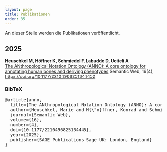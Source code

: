 ```yaml
---
layout: page
title: Publikationen
order: 35
---
```


<!-- use css for superduper collapsibles -->
<link rel="stylesheet" href="public/css/collapse.css">

<!--Alle Publikationen als <a href="public/anno.bib" target="_blank">BibTeX-Datei für LaTeX herunterladen</a>.-->

An dieser Stelle werden die Publikationen veröffentlicht.

## 2025

**Heuschkel M, Höffner K, Schmiedel F, Labudde D, Uciteli A**
<a target="_blank" href="https://journals.sagepub.com/doi/10.1177/22104968251344452"><br>
The ANthropological Notation Ontology (ANNO): A core ontology for annotating human bones and deriving phenotypes</a>
Semantic Web, 16(4), <a target="_blank" href="https://doi.org/10.1177/22104968251344452">https://doi.org/10.1177/22104968251344452</a>

### BibTeX

<pre>
@article{anno,
  title={The ANthropological Notation Ontology (ANNO): A core ontology for annotating human bones and deriving phenotypes},
  author={Heuschkel, Marie and H{\"o}ffner, Konrad and Schmiedel, Fabian and Labudde, Dirk and Uciteli, Alexandr},
  journal={Semantic Web},
  volume={16},
  number={4},
  doi={10.1177/2210496825134445},
  year={2025},
  publisher={SAGE Publications Sage UK: London, England}
}
</pre>

<!-- Script for superduper collapsibles -->
<!--
<script>
let myLabels = document.querySelectorAll('.lbl-toggle');

Array.from(myLabels).forEach(label => {
  label.addEventListener('keydown', e => {
    // 32 === spacebar
    // 13 === enter
    if (e.which === 32 || e.which === 13) {
      e.preventDefault();
      label.click();
    };
  });
});
</script>
-->
